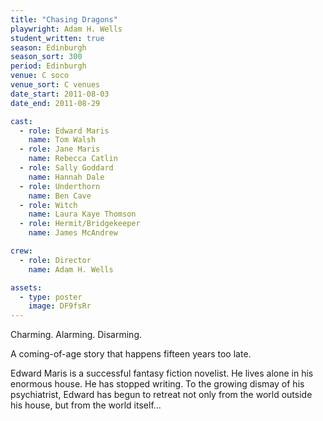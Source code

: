 ```yaml
---
title: "Chasing Dragons"
playwright: Adam H. Wells
student_written: true
season: Edinburgh
season_sort: 300
period: Edinburgh
venue: C soco
venue_sort: C venues
date_start: 2011-08-03
date_end: 2011-08-29

cast:
  - role: Edward Maris
    name: Tom Walsh
  - role: Jane Maris
    name: Rebecca Catlin
  - role: Sally Goddard
    name: Hannah Dale
  - role: Underthorn
    name: Ben Cave
  - role: Witch
    name: Laura Kaye Thomson
  - role: Hermit/Bridgekeeper
    name: James McAndrew

crew:
  - role: Director
    name: Adam H. Wells

assets:
  - type: poster
    image: DF9fsRr
---
```

Charming. Alarming. Disarming.

A coming-of-age story that happens fifteen years too late.

Edward Maris is a successful fantasy fiction novelist. He lives alone in his enormous house. He has stopped writing. To the growing dismay of his psychiatrist, Edward has begun to retreat not only from the world outside his house, but from the world itself...
